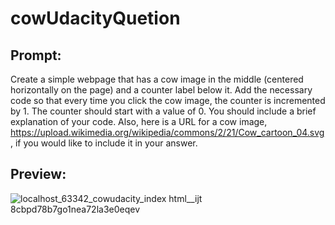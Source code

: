 # cowUdacityQuetion

## Prompt:
Create a simple webpage that has a cow image in the middle (centered horizontally on the page) and a counter label below it. Add the necessary code so that every time you click the cow image, the counter is incremented by 1. The counter should start with a value of 0. You should include a brief explanation of your code. Also, here is a URL for a cow image, https://upload.wikimedia.org/wikipedia/commons/2/21/Cow_cartoon_04.svg, if you would like to include it in your answer.

## Preview: 
![localhost_63342_cowudacity_index html__ijt 8cbpd78b7go1nea72la3e0eqev](https://user-images.githubusercontent.com/11032490/37238641-a9fe7798-23df-11e8-84d9-d50fc22fbb6e.gif)
